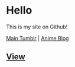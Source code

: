 <h1>Hello</h1>
This is my site on Github!

<a href="https://todorokiscute.tumblr.com/tagged/blscoding" target="_blank">Main Tumblr</a> | <a href="https://bishonenlover.tumblr.com" target="_blank">Anime Blog</a><p>
  
  <h2><a href="https://bishonenlover.github.io/">View</a></h2>
